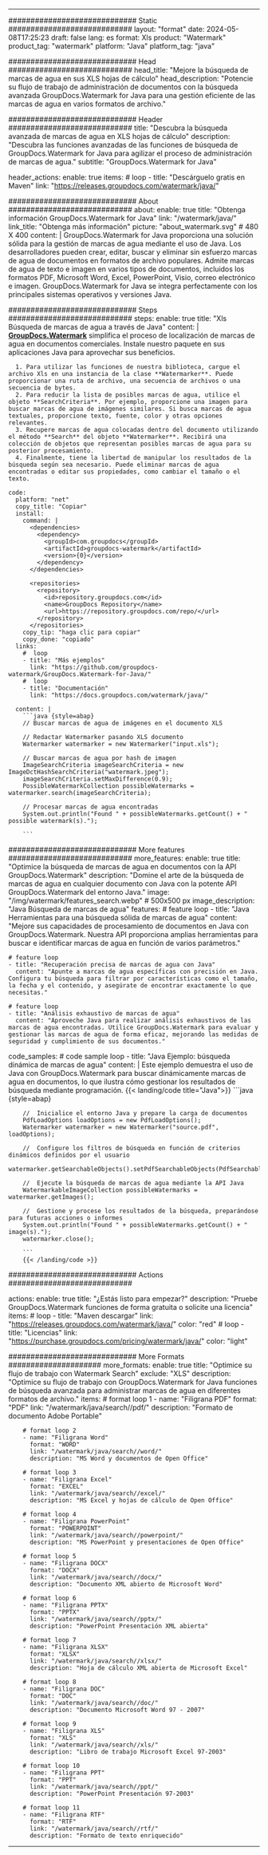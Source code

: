 
---
############################# Static ############################
layout: "format"
date:  2024-05-08T17:25:23
draft: false
lang: es
format: Xls
product: "Watermark"
product_tag: "watermark"
platform: "Java"
platform_tag: "java"

############################# Head ############################
head_title: "Mejore la búsqueda de marcas de agua en sus XLS hojas de cálculo"
head_description: "Potencie su flujo de trabajo de administración de documentos con la búsqueda avanzada GroupDocs.Watermark for Java para una gestión eficiente de las marcas de agua en varios formatos de archivo."

############################# Header ############################
title: "Descubra la búsqueda avanzada de marcas de agua en XLS hojas de cálculo" 
description: "Descubra las funciones avanzadas de las funciones de búsqueda de GroupDocs.Watermark for Java para agilizar el proceso de administración de marcas de agua."
subtitle: "GroupDocs.Watermark for Java" 

header_actions:
  enable: true
  items:
    #  loop
    - title: "Descárguelo gratis en Maven"
      link: "https://releases.groupdocs.com/watermark/java/"
      
############################# About ############################
about:
    enable: true
    title: "Obtenga información GroupDocs.Watermark for Java"
    link: "/watermark/java/"
    link_title: "Obtenga más información"
    picture: "about_watermark.svg" # 480 X 400
    content: |
       GroupDocs.Watermark for Java proporciona una solución sólida para la gestión de marcas de agua mediante el uso de Java. Los desarrolladores pueden crear, editar, buscar y eliminar sin esfuerzo marcas de agua de documentos en formatos de archivo populares. Admite marcas de agua de texto e imagen en varios tipos de documentos, incluidos los formatos PDF, Microsoft Word, Excel, PowerPoint, Visio, correo electrónico e imagen. GroupDocs.Watermark for Java se integra perfectamente con los principales sistemas operativos y versiones Java.

############################# Steps ############################
steps:
    enable: true
    title: "Xls Búsqueda de marcas de agua a través de Java"
    content: |
      **[GroupDocs.Watermark](https://products.groupdocs.com/watermark/java/)** simplifica el proceso de localización de marcas de agua en documentos comerciales. Instale nuestro paquete en sus aplicaciones Java para aprovechar sus beneficios.
      
      1. Para utilizar las funciones de nuestra biblioteca, cargue el archivo Xls en una instancia de la clase **Watermarker**. Puede proporcionar una ruta de archivo, una secuencia de archivos o una secuencia de bytes.
      2. Para reducir la lista de posibles marcas de agua, utilice el objeto **SearchCriteria**. Por ejemplo, proporcione una imagen para buscar marcas de agua de imágenes similares. Si busca marcas de agua textuales, proporcione texto, fuente, color y otras opciones relevantes.
      3. Recupere marcas de agua colocadas dentro del documento utilizando el método **Search** del objeto **Watermarker**. Recibirá una colección de objetos que representan posibles marcas de agua para su posterior procesamiento.
      4. Finalmente, tiene la libertad de manipular los resultados de la búsqueda según sea necesario. Puede eliminar marcas de agua encontradas o editar sus propiedades, como cambiar el tamaño o el texto.
   
    code:
      platform: "net"
      copy_title: "Copiar"
      install:
        command: |
          <dependencies>
            <dependency>
              <groupId>com.groupdocs</groupId>
              <artifactId>groupdocs-watermark</artifactId>
              <version>{0}</version>
            </dependency>
          </dependencies>

          <repositories>
            <repository>
              <id>repository.groupdocs.com</id>
              <name>GroupDocs Repository</name>
              <url>https://repository.groupdocs.com/repo/</url>
            </repository>
          </repositories>
        copy_tip: "haga clic para copiar"
        copy_done: "copiado"
      links:
        #  loop
        - title: "Más ejemplos"
          link: "https://github.com/groupdocs-watermark/GroupDocs.Watermark-for-Java/"
        #  loop
        - title: "Documentación"
          link: "https://docs.groupdocs.com/watermark/java/"
          
      content: |
        ```java {style=abap}
        // Buscar marcas de agua de imágenes en el documento XLS

        // Redactar Watermarker pasando XLS documento
        Watermarker watermarker = new Watermarker("input.xls");
        
        // Buscar marcas de agua por hash de imagen
        ImageSearchCriteria imageSearchCriteria = new ImageDctHashSearchCriteria("watermark.jpeg");
        imageSearchCriteria.setMaxDifference(0.9);
        PossibleWatermarkCollection possibleWatermarks = watermarker.search(imageSearchCriteria);

        // Procesar marcas de agua encontradas
        System.out.println("Found " + possibleWatermarks.getCount() + " possible watermark(s).");
        
        ```          
        
############################# More features ############################
more_features:
  enable: true
  title: "Optimice la búsqueda de marcas de agua en documentos con la API GroupDocs.Watermark"
  description: "Domine el arte de la búsqueda de marcas de agua en cualquier documento con Java con la potente API GroupDocs.Watermark del entorno Java."
  image: "/img/watermark/features_search.webp" # 500x500 px
  image_description: "Java Búsqueda de marcas de agua"
  features:
    # feature loop
    - title: "Java Herramientas para una búsqueda sólida de marcas de agua"
      content: "Mejore sus capacidades de procesamiento de documentos en Java con GroupDocs.Watermark. Nuestra API proporciona amplias herramientas para buscar e identificar marcas de agua en función de varios parámetros."

    # feature loop
    - title: "Recuperación precisa de marcas de agua con Java"
      content: "Apunte a marcas de agua específicas con precisión en Java. Configura tu búsqueda para filtrar por características como el tamaño, la fecha y el contenido, y asegúrate de encontrar exactamente lo que necesitas."

    # feature loop
    - title: "Análisis exhaustivo de marcas de agua"
      content: "Aproveche Java para realizar análisis exhaustivos de las marcas de agua encontradas. Utilice GroupDocs.Watermark para evaluar y gestionar las marcas de agua de forma eficaz, mejorando las medidas de seguridad y cumplimiento de sus documentos."
      
  code_samples:
    # code sample loop
    - title: "Java Ejemplo: búsqueda dinámica de marcas de agua"
      content: |
        Este ejemplo demuestra el uso de Java con GroupDocs.Watermark para buscar dinámicamente marcas de agua en documentos, lo que ilustra cómo gestionar los resultados de búsqueda mediante programación.
        {{< landing/code title="Java">}}
        ```java {style=abap}
        
        //  Inicialice el entorno Java y prepare la carga de documentos
        PdfLoadOptions loadOptions = new PdfLoadOptions();
        Watermarker watermarker = new Watermarker("source.pdf", loadOptions);

        //  Configure los filtros de búsqueda en función de criterios dinámicos definidos por el usuario
        watermarker.getSearchableObjects().setPdfSearchableObjects(PdfSearchableObjects.AttachedImages);

        //  Ejecute la búsqueda de marcas de agua mediante la API Java
        WatermarkableImageCollection possibleWatermarks = watermarker.getImages();

        //  Gestione y procese los resultados de la búsqueda, preparándose para futuras acciones o informes
        System.out.println("Found " + possibleWatermarks.getCount() + " image(s).");
        watermarker.close();

        ```
        {{< /landing/code >}}


############################# Actions ############################

actions:
  enable: true
  title: "¿Estás listo para empezar?"
  description: "Pruebe GroupDocs.Watermark funciones de forma gratuita o solicite una licencia"
  items:
    #  loop
    - title: "Maven descargar"
      link: "https://releases.groupdocs.com/watermark/java/"
      color: "red"
        #  loop
    - title: "Licencias"
      link: "https://purchase.groupdocs.com/pricing/watermark/java/"
      color: "light"


############################# More Formats #####################
more_formats:
    enable: true
    title: "Optimice su flujo de trabajo con Watermark Search"
    exclude: "XLS"
    description: "Optimice su flujo de trabajo con GroupDocs.Watermark for Java funciones de búsqueda avanzada para administrar marcas de agua en diferentes formatos de archivo."
    items: 
        # format loop 1
        - name: "Filigrana PDF"
          format: "PDF"
          link: "/watermark/java/search//pdf/"
          description: "Formato de documento Adobe Portable"

        # format loop 2
        - name: "Filigrana Word"
          format: "WORD"
          link: "/watermark/java/search//word/"
          description: "MS Word y documentos de Open Office"
          
        # format loop 3
        - name: "Filigrana Excel"
          format: "EXCEL"
          link: "/watermark/java/search//excel/"
          description: "MS Excel y hojas de cálculo de Open Office"

        # format loop 4
        - name: "Filigrana PowerPoint"
          format: "POWERPOINT"
          link: "/watermark/java/search//powerpoint/"
          description: "MS PowerPoint y presentaciones de Open Office"

        # format loop 5
        - name: "Filigrana DOCX"
          format: "DOCX"
          link: "/watermark/java/search//docx/"
          description: "Documento XML abierto de Microsoft Word"
          
        # format loop 6
        - name: "Filigrana PPTX"
          format: "PPTX"
          link: "/watermark/java/search//pptx/"
          description: "PowerPoint Presentación XML abierta"
          
        # format loop 7
        - name: "Filigrana XLSX"
          format: "XLSX"
          link: "/watermark/java/search//xlsx/"
          description: "Hoja de cálculo XML abierta de Microsoft Excel"

        # format loop 8
        - name: "Filigrana DOC"
          format: "DOC"
          link: "/watermark/java/search//doc/"
          description: "Documento Microsoft Word 97 - 2007"

        # format loop 9
        - name: "Filigrana XLS"
          format: "XLS"
          link: "/watermark/java/search//xls/"
          description: "Libro de trabajo Microsoft Excel 97-2003"

        # format loop 10
        - name: "Filigrana PPT"
          format: "PPT"
          link: "/watermark/java/search//ppt/"
          description: "PowerPoint Presentación 97-2003"

        # format loop 11
        - name: "Filigrana RTF"
          format: "RTF"
          link: "/watermark/java/search//rtf/"
          description: "Formato de texto enriquecido"

---